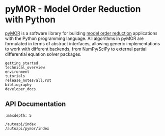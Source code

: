# pyMOR - Model Order Reduction with Python

[pyMOR](https://pymor.org) is a software library for building
[model order reduction](https://morwiki.mpi-magdeburg.mpg.de)
applications with the Python programming language.
All algorithms in pyMOR are formulated in terms of abstract interfaces,
allowing generic implementations to work with different backends,
from NumPy/SciPy to external partial differential equation solver packages.

```{toctree}
getting_started
technical_overview
environment
tutorials
release_notes/all.rst
bibliography
developer_docs
```

## API Documentation

```{toctree}
:maxdepth: 5

/autoapi/index
/autoapi/pymor/index
```
